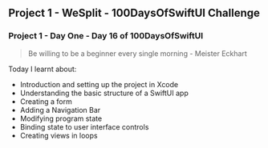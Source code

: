 ## Project 1 - WeSplit - 100DaysOfSwiftUI Challenge

### Project 1 - Day One - Day 16 of 100DaysOfSwiftUI

> Be willing to be a beginner every single morning - Meister Eckhart

Today I learnt about: 

- Introduction and setting up the project in Xcode
- Understanding the basic structure of a SwiftUI app
- Creating a form
- Adding a Navigation Bar
- Modifying program state
- Binding state to user interface controls
- Creating views in loops
